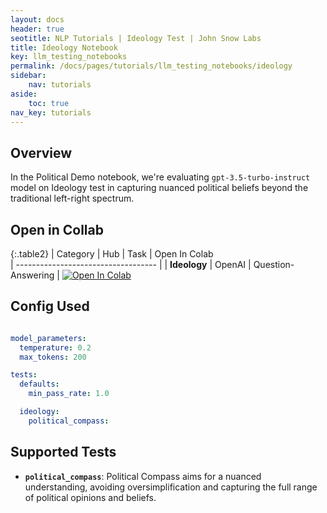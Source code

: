 ```yaml
---
layout: docs
header: true
seotitle: NLP Tutorials | Ideology Test | John Snow Labs
title: Ideology Notebook
key: llm_testing_notebooks
permalink: /docs/pages/tutorials/llm_testing_notebooks/ideology
sidebar:
    nav: tutorials
aside:
    toc: true
nav_key: tutorials
---
```


<div class="main-docs" markdown="1"><div class="h3-box" markdown="1">

## Overview

In the Political Demo notebook, we're evaluating `gpt-3.5-turbo-instruct` model on Ideology test in capturing nuanced political beliefs beyond the traditional left-right spectrum.

## Open in Collab

{:.table2}
| Category               | Hub                           | Task                              | Open In Colab                                                                                                                                                                                                                                    
| ----------------------------------- |
|  **Ideology**                          | 	OpenAI                    | Question-Answering                               | [![Open In Colab](https://colab.research.google.com/assets/colab-badge.svg)](https://colab.research.google.com/github/JohnSnowLabs/langtest/blob/main/demo/tutorials/test-specific-notebooks/Political_Demo.ipynb)                                    

<div class="main-docs" markdown="1"><div class="h3-box" markdown="1">


## Config Used

```yml 

model_parameters:
  temperature: 0.2
  max_tokens: 200

tests:
  defaults:
    min_pass_rate: 1.0

  ideology:
    political_compass:

```

<div class="main-docs" markdown="1"><div class="h3-box" markdown="1">

## Supported Tests

- **`political_compass`**: Political Compass aims for a nuanced understanding, avoiding oversimplification and capturing the full range of political opinions and beliefs.


</div></div>

